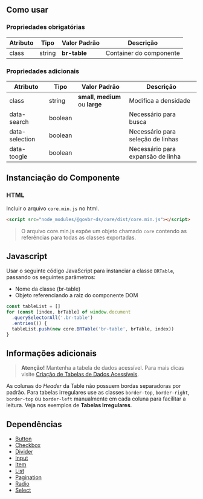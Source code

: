 [version]: # (5.2.1)

## Como usar

### Propriedades obrigatórias

| Atributo | Tipo   | Valor Padrão | Descrição               |
| -------- | ------ | ------------ | ----------------------- |
| class    | string | **br-table** | Container do componente |

### Propriedades adicionais

| Atributo       | Tipo    | Valor Padrão                       | Descrição                         |
| -------------- | ------- | ---------------------------------- | --------------------------------- |
| class          | string  | **small**, **medium** ou **large** | Modifica a densidade              |
| data-search    | boolean |                                    | Necessário para busca             |
| data-selection | boolean |                                    | Necessário para seleção de linhas |
| data-toogle    | boolean |                                    | Necessário para expansão de linha |

## Instanciação do Componente

### HTML

Incluir o arquivo `core.min.js` no html.

```html
<script src="node_modules/@govbr-ds/core/dist/core.min.js"></script>
```

> O arquivo core.min.js expõe um objeto chamado `core` contendo as referências para todas as classes exportadas.

## Javascript

Usar o seguinte código JavaScript para instanciar a classe `BRTable`, passando os seguintes parâmetros:

-   Nome da classe (br-table)
-   Objeto referenciando a raiz do componente DOM

```javascript
const tableList = []
for (const [index, brTable] of window.document
  .querySelectorAll('.br-table')
  .entries()) {
  tableList.push(new core.BRTable('br-table', brTable, index))
}
```

## Informações adicionais

> **Atenção!** Mantenha a tabela de dados acessível. Para mais dicas visite [Criação de Tabelas de Dados Acessíveis](http://www.acessibilidadelegal.com/13-tabelas-acessiveis.php).

As colunas do _Header_ da Table não possuem bordas separadoras por padrão. Para tabelas irregulares use as classes `border-top`, `border-right`, `border-top` ou `border-left` manualmente em cada coluna para facilitar a leitura. Veja nos exemplos de **Tabelas Irregulares**.

## Dependências

-   [Button](/ds/components/button)
-   [Checkbox](/ds/components/checkbox)
-   [Divider](/ds/components/divider)
-   [Input](/ds/components/input)
-   [Item](/ds/components/item)
-   [List](/ds/components/list)
-   [Pagination](/ds/components/pagination)
-   [Radio](/ds/components/radio)
-   [Select](/ds/components/select)
